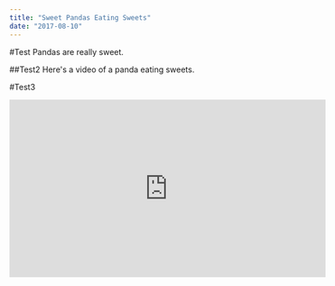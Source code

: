 ```yaml
---
title: "Sweet Pandas Eating Sweets"
date: "2017-08-10"
---
```

#Test
Pandas are really sweet.

##Test2
Here's a video of a panda eating sweets.

#Test3
<iframe width="560" height="315" src="https://www.youtube.com/embed/4n0xNbfJLR8" frameborder="0" allowfullscreen></iframe>
